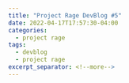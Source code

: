 ```yaml
---
title: "Project Rage DevBlog #5"
date: 2022-04-17T17:57:30-04:00
categories:
  - project rage
tags:
  - devblog
  - project rage
excerpt_separator: <!--more-->
---
```


